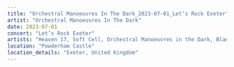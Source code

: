 ```yaml
---
title: "Orchestral Manoeuvres In The Dark_2023-07-01_Let’s Rock Exeter"
artist: "Orchestral Manoeuvres In The Dark"
date: 2023-07-01
concert: "Let’s Rock Exeter"
artists: "Heaven 17, Soft Cell, Orchestral Manoeuvres in the Dark, Blancmange, Sophie Ellis-Bextor, Go West"
location: "Powderham Castle"
location_details: "Exeter, United Kingdom"
---
```

